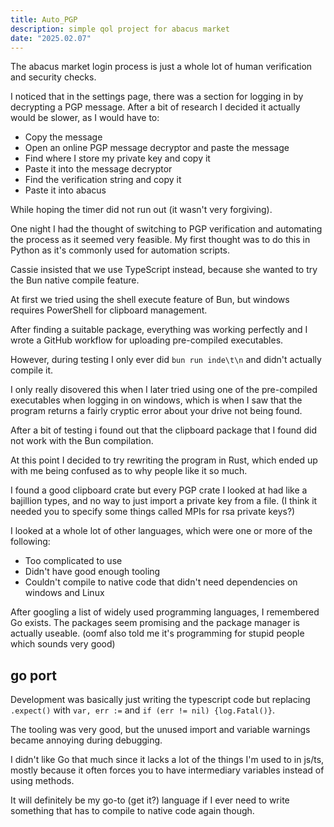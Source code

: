 ```yaml
---
title: Auto_PGP
description: simple qol project for abacus market
date: "2025.02.07"
---
```


The abacus market login process is just a whole lot of human verification and security checks.

I noticed that in the settings page, there was a section for logging in by decrypting a PGP message. After a bit of research I decided it actually would be slower, as I would have to:
- Copy the message
- Open an online PGP message decryptor and paste the message
- Find where I store my private key and copy it
- Paste it into the message decryptor
- Find the verification string and copy it
- Paste it into abacus

While hoping the timer did not run out (it wasn't very forgiving).

One night I had the thought of switching to PGP verification and automating the process as it seemed very feasible.
My first thought was to do this in Python as it's commonly used for automation scripts.

Cassie insisted that we use TypeScript instead, because she wanted to try the Bun native compile feature.

At first we tried using the shell execute feature of Bun, but windows requires PowerShell for clipboard management.

After finding a suitable package,
everything was working perfectly and I wrote a GitHub workflow for uploading pre-compiled executables.

However, during testing I only ever did `bun run inde\t\n` and didn't actually compile it.

I only really disovered this when I later tried using one of the pre-compiled executables when logging in on windows,
which is when I saw that the program returns a fairly cryptic error about your drive not being found.

After a bit of testing i found out that the clipboard package that I found did not work with the Bun compilation.

At this point I decided to try rewriting the program in Rust, which ended up with me being confused as to why people like it so much.

I found a good clipboard crate but every PGP crate I looked at had like a bajillion types,
and no way to just import a private key from a file.
(I think it needed you to specify some things called MPIs for rsa private keys?)

I looked at a whole lot of other languages, which were one or more of the following:
- Too complicated to use
- Didn't have good enough tooling
- Couldn't compile to native code that didn't need dependencies on windows and Linux

After googling a list of widely used programming languages, I remembered Go exists.
The packages seem promising and the package manager is actually useable.
(oomf also told me it's programming for stupid people which sounds very good)

## go port
Development was basically just writing the typescript code but replacing `.expect()`
with `var, err :=` and `if (err != nil) {log.Fatal()}`.

The tooling was very good, but the unused import and variable warnings became annoying during debugging.

I didn't like Go that much since it lacks a lot of the things I'm used to in js/ts,
mostly because it often forces you to have intermediary variables instead of using methods.

It will definitely be my go-to (get it?) language if I ever need to write something that has to compile to native code again though.